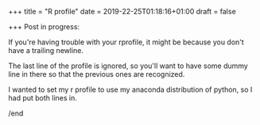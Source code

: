 +++ title = "R profile" date = 2019-22-25T01:18:16+01:00 draft = false


+++
Post in progress:

If you're having trouble with your rprofile, it might be because you don't have a trailing newline.

The last line of the profile is ignored, so you'll want to have some dummy line in there so that the previous ones are recognized.

I wanted to set my r profile to use my anaconda distribution of python, so I had put both lines in.

/end
